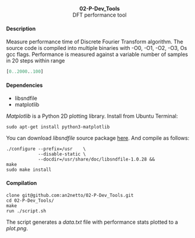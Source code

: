 <p align="center">
  <b>02-P-Dev_Tools</b><br>
  <a>DFT performance tool</a>
</p>

#### Description

Measure performance time of Discrete Fourier Transform algorithm.
The source code is compiled into multiple binaries with -O0, -O1, -O2, -O3, Os gcc flags.
Performance is measured against a variable number of samples in 20 steps
within range

```python
[0..2000..100]
```
#### Dependencies
- libsndfile
- matplotlib

*Matplotlib* is a Python 2D plotting library. Install from Ubuntu Terminal:
```console
sudo apt-get install python3-matplotlib
```

You can download *libsndfile* source package [here](http://www.mega-nerd.com/libsndfile/files/libsndfile-1.0.28.tar.gz). And compile as follows:

```console
./configure --prefix=/usr    \
            --disable-static \
            --docdir=/usr/share/doc/libsndfile-1.0.28 &&
make
sudo make install
```
#### Compilation
```
clone git@github.com:an2netto/02-P-Dev_Tools.git
cd 02-P-Dev_Tools/
make
run ./script.sh
```

The script generates a *data.txt* file with performance stats plotted to a *plot.png*.
